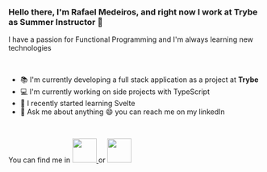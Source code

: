 ### Hello there, I'm **Rafael Medeiros**,  and right now I work at  **Trybe** as **Summer Instructor**  🚀

I have a passion for Functional Programming and I'm always learning new technologies

<br>

- 📚 I'm currently developing a full stack application as a project at **Trybe**
- 💻 I'm currently working on side projects with TypeScript
- 🌱 I recently started learning Svelte
- 💬 Ask me about anything :smile: you can reach me on my linkedIn

<br>

You can find me in
<a href="https://github.com/RafaelMedeirosGomes" target="_blank">
  <img src="https://cdn.iconscout.com/icon/free/png-256/github-108-438008.png" width="48px" height="48px">
</a>
or
<a href="https://www.linkedin.com/in/rafael-medeiros-gomes/" target="_blank">
  <img src="https://i.ibb.co/Kx2GSrT/linkedin.png" width="48px" height="48px">
</a>
